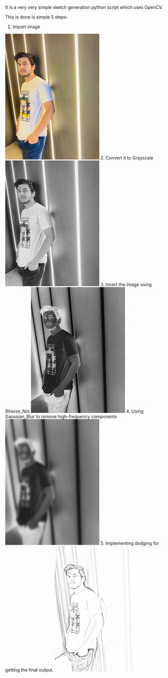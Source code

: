 It is a very very simple sketch generation python script which uses OpenCV.

This is done is simple 5 steps-
1. Import image
<img src="imgs/1.png" height="400px" width="300px">
2. Convert it to Grayscale
<img src="imgs/2.png" height="400px" width="300px">
3. Invert the image using Bitwise_Not
<img src="imgs/3.png" height="400px" width="300px">
4. Using Gaussian_Blur to remove high-frequency components
<img src="imgs/4.png" height="400px" width="300px">
5. Implementing dodging for getting the final output.
<img src="imgs/5.png" height="400px" width="300px">
